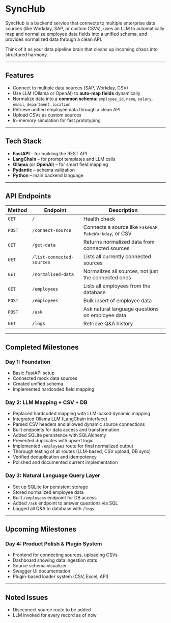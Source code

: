 # SyncHub

SyncHub is a backend service that connects to multiple enterprise data sources (like Workday, SAP, or custom CSVs), uses an LLM to automatically map and normalize employee data fields into a unified schema, and provides normalized data through a clean API.

Think of it as your data pipeline brain that cleans up incoming chaos into structured harmony.

---

## Features

- Connect to multiple data sources (SAP, Workday, CSV)
- Use LLM (Ollama or OpenAI) to **auto-map fields** dynamically
- Normalize data into a **common schema**: `employee_id`, `name`, `salary`, `email`, `department`, `location`
- Retrieve unified employee data through a clean API
- Upload CSVs as custom sources
- In-memory simulation for fast prototyping

---

## Tech Stack

- **FastAPI** – for building the REST API
- **LangChain** – for prompt templates and LLM calls
- **Ollama** (or **OpenAI**) – for smart field mapping
- **Pydantic** – schema validation
- **Python** – main backend language

---

## API Endpoints

| Method | Endpoint | Description |
|--------|----------|-------------|
| `GET` | `/` | Health check |
| `POST` | `/connect-source` | Connects a source like `FakeSAP`, `FakeWorkday`, or CSV |
| `GET` | `/get-data` | Returns normalized data from connected sources |
| `GET` | `/list-connected-sources` | Lists all currently connected sources |
| `GET` | `/normalised-data` | Normalizes all sources, not just the connected ones |
| `GET` | `/employees` | Lists all employees from the database |
| `POST` | `/employees` | Bulk insert of employee data |
| `POST` | `/ask` | Ask natural language questions on employee data |
| `GET` | `/logs` | Retrieve Q&A history |

---

## Completed Milestones

### Day 1: Foundation
- Basic FastAPI setup
- Connected mock data sources
- Created unified schema
- Implemented hardcoded field mapping

### Day 2: LLM Mapping + CSV + DB
- Replaced hardcoded mapping with LLM-based dynamic mapping
- Integrated Ollama LLM (LangChain interface)
- Parsed CSV headers and allowed dynamic source connections
- Built endpoints for data access and transformation
- Added SQLite persistence with SQLAlchemy
- Prevented duplicates with upsert logic
- Implemented `/employees` route for final normalized output
- Thorough testing of all routes (LLM-based, CSV upload, DB sync)
- Verified deduplication and idempotency
- Polished and documented current implementation

### Day 3: Natural Language Query Layer
- Set up SQLite for persistent storage
- Stored normalized employee data
- Built `/employees` endpoint for DB access
- Added `/ask` endpoint to answer questions via SQL
- Logged all Q&A to database with `/logs`

---

## Upcoming Milestones

### Day 4: Product Polish & Plugin System

- Frontend for connecting sources, uploading CSVs
- Dashboard showing data ingestion stats
- Source schema visualizer
- Swagger UI documentation
- Plugin-based loader system (CSV, Excel, API)

---

## Noted Issues

- Discconect source route to be added
- LLM invoked for every record as of now